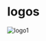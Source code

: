 # logos
![logo1](https://github.com/boonieeth/logos/assets/135464335/7d4327a7-a944-49b0-859a-492bd7f747d9)
